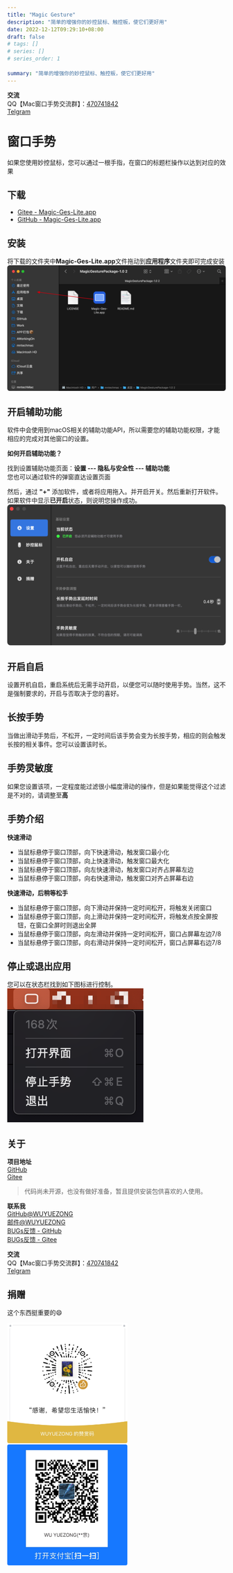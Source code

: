 ```yaml
---
title: "Magic Gesture"
description: "简单的增强你的妙控鼠标、触控板，使它们更好用"
date: 2022-12-12T09:29:10+08:00
draft: false
# tags: []
# series: []
# series_order: 1

summary: "简单的增强你的妙控鼠标、触控板，使它们更好用"
---
```


**交流**  
QQ【Mac窗口手势交流群】：[470741842](https://jq.qq.com/?_wv=1027&k=O8Fs7s3p)  
[Telgram](https://t.me/magicgesture)

# 窗口手势

如果您使用妙控鼠标，您可以通过一根手指，在窗口的标题栏操作以达到对应的效果

## 下载  

- [Gitee - Magic-Ges-Lite.app](https://gitee.com/rn-wyz/MagicGesturePackage/releases/download/1.0/Magic-Ges-Lite.dmg)  
- [GitHub - Magic-Ges-Lite.app](https://github.com/WUYUEZONG/MagicGesturePackage/releases/download/1.0/Magic-Ges-Lite.dmg)

## 安装

将下载的文件夹中**Magic-Ges-Lite.app**文件拖动到**应用程序**文件夹即可完成安装
![](2.png)




## 开启辅助功能
软件中会使用到macOS相关的辅助功能API，所以需要您的辅助功能权限，才能相应的完成对其他窗口的设置。

**如何开启辅助功能？**

找到设置辅助功能页面：**设置 --- 隐私与安全性 --- 辅助功能**  
您也可以通过软件的弹窗直达设置页面

然后，通过 **"+"** 添加软件，或者将应用拖入。并开启开关。然后重新打开软件。
如果软件中显示**已开启**状态，则说明您操作成功。
![](0.png)

## 开启自启

设置开机自启，重启系统后无需手动开启，以便您可以随时使用手势。当然，这不是强制要求的，开启与否取决于您的喜好。

## 长按手势

当做出滑动手势后，不松开，一定时间后该手势会变为长按手势，相应的则会触发长按的相关事件。您可以设置该时长。

## 手势灵敏度

如果您设置该项，一定程度能过滤很小幅度滑动的操作，但是如果能觉得这个过滤是不对的，请调整至**高**

## 手势介绍

**快速滑动**

- 当鼠标悬停于窗口顶部，向下快速滑动，触发窗口最小化
- 当鼠标悬停于窗口顶部，向上快速滑动，触发窗口最大化
- 当鼠标悬停于窗口顶部，向左快速滑动，触发窗口对齐占屏幕左边
- 当鼠标悬停于窗口顶部，向右快速滑动，触发窗口对齐占屏幕右边

**快速滑动，后稍等松手**

- 当鼠标悬停于窗口顶部，向下滑动并保持一定时间松开，将触发关闭窗口
- 当鼠标悬停于窗口顶部，向上滑动并保持一定时间松开，将触发点按全屏按钮，在窗口全屏时则退出全屏
- 当鼠标悬停于窗口顶部，向左滑动并保持一定时间松开，窗口占屏幕左边7/8
- 当鼠标悬停于窗口顶部，向右滑动并保持一定时间松开，窗口占屏幕右边7/8

## 停止或退出应用

您可以在状态栏找到如下图标进行控制。
![](1.png)

## 关于

**项目地址**  
[GitHub](https://github.com/WUYUEZONG/MagicGesturePackage)  
[Gitee](https://gitee.com/rn-wyz/MagicGesturePackage)

> 代码尚未开源，也没有做好准备，暂且提供安装包供喜欢的人使用。

**联系我**  
[GitHub@WUYUEZONG](https://github.com/WUYUEZONG)  
[邮件@WUYUEZONG](mailto:w.yzong@outlook.com)  
[BUGs反馈 - GitHub](https://github.com/WUYUEZONG/MagicGesturePackage/issues)  
[BUGs反馈 - Gitee](https://gitee.com/rn-wyz/MagicGesturePackage/issues)

**交流**  
QQ【Mac窗口手势交流群】：[470741842](https://jq.qq.com/?_wv=1027&k=O8Fs7s3p)  
[Telgram](https://t.me/magicgesture)


## 捐赠

这个东西挺重要的😄

<img src="5.png" style="width: 208pt; border-radius: 3pt;"/>
<img src="zfb.jpeg" style="width: 208pt; border-radius: 3pt;"/>

